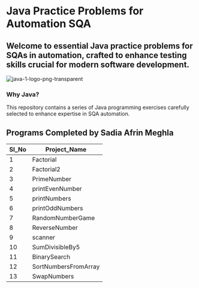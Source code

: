 # Java Practice Problems for Automation SQA

## Welcome to essential Java practice problems for SQAs in automation, crafted to enhance testing skills crucial for modern software development.
 ![java-1-logo-png-transparent](https://github.com/SadiaAfrinMeghla/Java/assets/60995246/a1c06d22-0aee-4708-b634-b93dc4a6dd8d)

### Why Java?
This repository contains a series of Java programming exercises carefully selected to enhance expertise in SQA automation.

## Programs Completed by Sadia Afrin Meghla
| Sl_No | Project_Name |
|---|---|
|1|Factorial|
|2|Factorial2|
|3|PrimeNumber|
|4|printEvenNumber|
|5|printNumbers|
|6|printOddNumbers|
|7|RandomNumberGame|
|8|ReverseNumber|
|9|scanner|
|10|SumDivisibleBy5|
|11|BinarySearch|
|12|SortNumbersFromArray|
|13|SwapNumbers|




